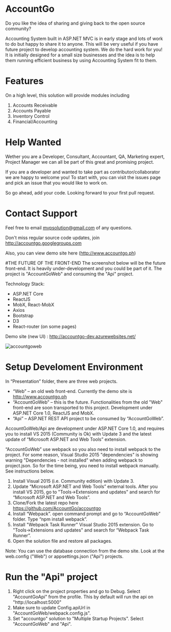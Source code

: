 # AccountGo

Do you like the idea of sharing and giving back to the open source community?

Accounting System built in ASP.NET MVC is in early stage and lots of work to do but happy to share it to anyone. This will be very useful if you have future project to develop accounting system. We do the hard work for you!
It is initially designed for a small size businesses and the idea is to help them running efficient business by using Accounting System fit to them.

# Features

On a high level, this solution will provide modules including

1. Accounts Receivable
2. Accounts Payable
3. Inventory Control
4. Financial/Accounting

# Help Wanted

Wether you are a Developer, Consultant, Accountant, QA, Marketing expert, Project Manager we can all be part of this great and promising project.

If you are a developer and wanted to take part as contributor/collaborator we are happy to welcome you! To start with, you can visit the issues page and pick an issue that you would like to work on.

So go ahead, add your code. Looking forward to your first pull request.

# Contact Support
Feel free to email mvpsolution@gmail.com of any questions.

Don't miss regular source code updates, join http://accountgo.googlegroups.com

Also, you can view demo site here (http://www.accountgo.ph)

#THE FUTURE OF THE FRONT-END
The screenshot below will be the future front-end. It is heavily under-development and you could be part of it. The project is "AccountGoWeb" and consuming the "Api" project.

Technology Stack:
- ASP.NET Core
- ReactJS
- MobX, React-MobX
- Axios
- Bootstrap
- D3
- React-router (on some pages)

Demo site (new UI) : http://accountgo-dev.azurewebsites.net/


![accountgoweb](https://cloud.githubusercontent.com/assets/17961526/17132912/719f849c-5356-11e6-89da-aaddfcfe0ae1.png)

# Setup Develoment Environment
In “Presentation” folder, there are three web projects. 
-	“Web” – an old web front-end. Currently the demo site is http://www.accountgo.ph
-	“AccountGoWeb” – this is the future. Functionalities from the old "Web" front-end are soon transported to this project. Development under ASP.NET Core 1.0, ReactJS and MobX.
-	“Api” – ASP.NET REST API project to be consumed by “AccountGoWeb”.

AccountGoWeb/Api are development under ASP.NET Core 1.0, and requires you to install VS 2015 (Community is Ok) with Update 3 and the latest update of “Microsoft ASP.NET and Web Tools” extension.

“AccountGoWeb” use webpack so you also need to install webpack to the project. For some reason, Visual Studio 2015 "dependencies" is showing warning "Dependencies - not installed" when adding webpack to project.json. So for the time being, you need to install webpack manually. See instructions below.

1.	Install Visual 2015 (i.e. Community edition) with Update 3.
2.	Update “Microsoft ASP.NET and Web Tools” external tools. After you install VS 2015, go to "Tools->Extensions and updates" and search for “Microsoft ASP.NET and Web Tools”.
3.	Clone/Fork the latest repo here https://github.com/AccountGo/accountgo
4.	Install “Webpack”. open command prompt and go to “AccountGoWeb” folder. Type “npm install webpack”.
5.	Install "Webpack Task Runner" Visual Studio 2015 extension. Go to "Tools->Extensions and updates" and search for “Webpack Task Runner”.
6.	Open the solution file and restore all packages.

Note: You can use the database connection from the demo site. Look at the web.config ("Web") or appsettings.json ("Api") projects.

# Run the "Api" project
1. Right click on the project properties and go to Debug. Select "AccountGoApi" from the profile. This by default will run the api on "http://localhost:5000"
2. Make sure to update Config.apiUrl in "AccountGoWeb/webpack.config.js".
3. Set "accountgo" solution to "Multiple Startup Projects". Select "AccountGoWeb" and "Api".
